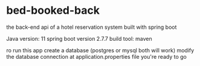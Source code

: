 # bed-booked-back
the back-end api of a hotel reservation system built with spring boot

Java version: 11
spring boot version 2.7.7
build tool: maven


ro run this app 
create a database (postgres or mysql both will work)
modify the database connection at application.properties file
you're ready to go
